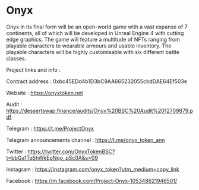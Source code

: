 # Onyx
Onyx in its final form will be an open-world game with a vast expanse of 7 continents, all of which will be developed in Unreal Engine 4 with cutting edge graphics. The game will feature a multitude of NFTs ranging from playable characters to wearable armours and usable inventory. The playable characters will be highly customisable with six different battle classes.



Project links and info :

Contract address : 0xbc45EDd4b1D3bC9AA665232055cbdDAE64Ef503e

Website : https://onyxtoken.net

Audit : https://dessertswap.finance/audits/Onyx%20BSC%20Audit%2012709879.pdf

Telegram : https://t.me/ProjectOnyx

Telegram announcements channel : https://t.me/onyx_token_ann

Twitter : https://twitter.com/OnyxTokenBSC?t=bbGa1Tq5hWkEpNqo_pSc0A&s=09

Instagram : https://instagram.com/onyx_token?utm_medium=copy_link

Facebook : https://m.facebook.com/Project-Onyx-105348621946501/
